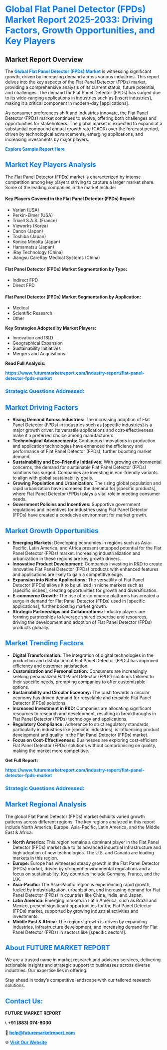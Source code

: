 <h1 style="color: #007BFF;">Global Flat Panel Detector (FPDs) Market Report 2025-2033: Driving Factors, Growth Opportunities, and Key Players</h1>

<section id="overview">
<h2>Market Report Overview</h2>
<p>The <a href="https://www.futuremarketreport.com/industry-report/flat-panel-detector-fpds-market" style="color: #007BFF; text-decoration: none;"><strong>Global Flat Panel Detector (FPDs) Market</strong></a> is witnessing significant growth, driven by increasing demand across various industries. This report delves into the key aspects of the Flat Panel Detector (FPDs) market, providing a comprehensive analysis of its current status, future potential, and challenges. The demand for Flat Panel Detector (FPDs) has surged due to its wide-ranging applications in industries such as [insert industries], making it a critical component in modern-day [applications].</p>
<p>As consumer preferences shift and industries innovate, the Flat Panel Detector (FPDs) market continues to evolve, offering both challenges and opportunities for stakeholders. The global market is expected to expand at a substantial compound annual growth rate (CAGR) over the forecast period, driven by technological advancements, emerging applications, and increasing investments by major players.</p>
</section>

<section id="overview">
<p><a href="https://www.futuremarketreport.com/request-sample/reportId=85588" style="color: #007BFF; text-decoration: none;"><strong>Explore Sample Report Here</strong></a></p>
</section>

<section id="key-players">
<h2 style="color: #007BFF;">Market Key Players Analysis</h2>
<p>The Flat Panel Detector (FPDs) market is characterized by intense competition among key players striving to capture a larger market share. Some of the leading companies in the market include:</p>
<h4>Key Players Covered in the Flat Panel Detector (FPDs) Report:</h4>
<ul><li>Varian (USA)</li><li>Perkin-Elmer (USA)</li><li>Trixell S.A.S. (France)</li><li>Vieworks (Korea)</li><li>Canon (Japan)</li><li>Toshiba (Japan)</li><li>Konica Minolta (Japan)</li><li>Hamamatsu (Japan)</li><li>iRay Technology (China)</li><li>Jiangsu CareRay Medical Systems (China)</li></ul>
<h4>Flat Panel Detector (FPDs) Market Segmentation by Type:</h4>
<ul><li>Indirect FPD</li><li>Direct FPD</li></ul>

<h4>Flat Panel Detector (FPDs) Market Segmentation by Application:</h4>
<ul><li>Medical</li><li>Scientific Research</li><li>Other</li></ul>
<p><strong>Key Strategies Adopted by Market Players:</strong></p>
<ul>
<li>Innovation and R&D</li>
<li>Geographical Expansion</li>
<li>Sustainability Initiatives</li>
<li>Mergers and Acquisitions</li>
</ul>
</section>

<section>
<p><strong>Read Full Analysis: </strong></p><a href="https://www.futuremarketreport.com/industry-report/flat-panel-detector-fpds-market" style="color: #007BFF; text-decoration: none;"><strong>https://www.futuremarketreport.com/industry-report/flat-panel-detector-fpds-market</strong></a>
<h3 style="color: #007BFF;">Strategic Questions Addressed:</h3>
</section>

<section id="driving-factors">
<h2 style="color: #007BFF;">Market Driving Factors</h2>
<ul>
<li><strong>Rising Demand Across Industries:</strong> The increasing adoption of Flat Panel Detector (FPDs) in industries such as [specific industries] is a major growth driver. Its versatile applications and cost-effectiveness make it a preferred choice among manufacturers.</li>
<li><strong>Technological Advancements:</strong> Continuous innovations in production and application technologies have enhanced the efficiency and performance of Flat Panel Detector (FPDs), further boosting market demand.</li>
<li><strong>Sustainability and Eco-Friendly Initiatives:</strong> With growing environmental concerns, the demand for sustainable Flat Panel Detector (FPDs) solutions has surged. Companies are investing in eco-friendly variants to align with global sustainability goals.</li>
<li><strong>Growing Population and Urbanization:</strong> The rising global population and rapid urbanization have increased the demand for [specific products], where Flat Panel Detector (FPDs) plays a vital role in meeting consumer needs.</li>
<li><strong>Government Policies and Incentives:</strong> Supportive government regulations and incentives for industries using Flat Panel Detector (FPDs) have created a conducive environment for market growth.</li>
</ul>
</section>

<section id="growth-opportunities">
<h2 style="color: #007BFF;">Market Growth Opportunities</h2>
<ul>
<li><strong>Emerging Markets:</strong> Developing economies in regions such as Asia-Pacific, Latin America, and Africa present untapped potential for the Flat Panel Detector (FPDs) market. Increasing industrialization and urbanization in these regions are key growth drivers.</li>
<li><strong>Innovative Product Development:</strong> Companies investing in R&D to create innovative Flat Panel Detector (FPDs) products with enhanced features and applications are likely to gain a competitive edge.</li>
<li><strong>Expansion into Niche Applications:</strong> The versatility of Flat Panel Detector (FPDs) allows it to be utilized in niche markets such as [specific niches], creating opportunities for growth and diversification.</li>
<li><strong>E-commerce Growth:</strong> The rise of e-commerce platforms has created a surge in demand for Flat Panel Detector (FPDs) used in [specific applications], further boosting market growth.</li>
<li><strong>Strategic Partnerships and Collaborations:</strong> Industry players are forming partnerships to leverage shared expertise and resources, driving the development and adoption of Flat Panel Detector (FPDs) products globally.</li>
</ul>
</section>

<section id="trending-factors">
<h2 style="color: #007BFF;">Market Trending Factors</h2>
<ul>
<li><strong>Digital Transformation:</strong> The integration of digital technologies in the production and distribution of Flat Panel Detector (FPDs) has improved efficiency and customer satisfaction.</li>
<li><strong>Customization and Personalization:</strong> Consumers are increasingly seeking personalized Flat Panel Detector (FPDs) solutions tailored to their specific needs, prompting companies to offer customizable options.</li>
<li><strong>Sustainability and Circular Economy:</strong> The push towards a circular economy has driven demand for recyclable and reusable Flat Panel Detector (FPDs) solutions.</li>
<li><strong>Increased Investment in R&D:</strong> Companies are allocating significant resources to research and development, resulting in breakthroughs in Flat Panel Detector (FPDs) technology and applications.</li>
<li><strong>Regulatory Compliance:</strong> Adherence to strict regulatory standards, particularly in industries like [specific industries], is influencing product development and quality in the Flat Panel Detector (FPDs) market.</li>
<li><strong>Focus on Cost-Effectiveness:</strong> Businesses are exploring cost-efficient Flat Panel Detector (FPDs) solutions without compromising on quality, making the market more competitive.</li>
</ul>
</section>

<section>
<p><strong>Get Full Report: </strong></p><a href="https://www.futuremarketreport.com/industry-report/flat-panel-detector-fpds-market" style="color: #007BFF; text-decoration: none;"><strong>https://www.futuremarketreport.com/industry-report/flat-panel-detector-fpds-market</strong></a>
<h3 style="color: #007BFF;">Strategic Questions Addressed:</h3>
</section>


<section id="regional-analysis">
<h2 style="color: #007BFF;">Market Regional Analysis</h2>
<p>The global Flat Panel Detector (FPDs) market exhibits varied growth patterns across different regions. The key regions analyzed in this report include North America, Europe, Asia-Pacific, Latin America, and the Middle East & Africa:</p>
<ul>
<li><strong>North America:</strong> This region remains a dominant player in the Flat Panel Detector (FPDs) market due to its advanced industrial infrastructure and high adoption of new technologies. The U.S. and Canada are leading markets in this region.</li>
<li><strong>Europe:</strong> Europe has witnessed steady growth in the Flat Panel Detector (FPDs) market, driven by stringent environmental regulations and a focus on sustainability. Key countries include Germany, France, and the U.K.</li>
<li><strong>Asia-Pacific:</strong> The Asia-Pacific region is experiencing rapid growth, fueled by industrialization, urbanization, and increasing demand for Flat Panel Detector (FPDs) in countries like China, India, and Japan.</li>
<li><strong>Latin America:</strong> Emerging markets in Latin America, such as Brazil and Mexico, present significant opportunities for the Flat Panel Detector (FPDs) market, supported by growing industrial activities and investments.</li>
<li><strong>Middle East & Africa:</strong> The region’s growth is driven by expanding industries, infrastructure development, and increasing demand for Flat Panel Detector (FPDs) in sectors like [specific sectors].</li>
</ul>
</section>

<footer>
<h2 style="color: #007BFF;">About FUTURE MARKET REPORT</h2>
<p>We are a trusted name in market research and advisory services, delivering actionable insights and strategic support to businesses across diverse industries. Our expertise lies in offering:</p>

<p>Stay ahead in today’s competitive landscape with our tailored research solutions.</p>

<h2 style="color: #007BFF;">Contact Us:</h2>
<p><strong>FUTURE MARKET REPORT</strong></p>
<p>📞 <strong>+91 (883) 074-8030</strong></p>
<p>📧 <strong><a href="mailto:help@futuremarketreport.com" style="color: #007BFF;">help@futuremarketreport.com</a></strong></p>
<p>🌐 <strong><a href="https://www.futuremarketreport.com/" style="color: #007BFF;">Visit Our Website</a></strong></p>
</footer>